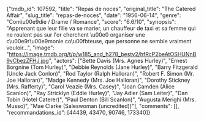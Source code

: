 {"tmdb_id": 107592, "title": "Repas de noces", "original_title": "The Catered Affair", "slug_title": "repas-de-noces", "date": "1956-06-14", "genre": "Com\u00e9die / Drame / Romance", "score": "6.6/10", "synopsis": "Apprenant que leur fille va se marier, un chauffeur de taxi et sa femme qui ne roulent pas sur l'or cherchent \u00e0 organiser une c\u00e9r\u00e9monie co\u00fbteuse, que personne ne semble vraiment vouloir...", "image": "https://image.tmdb.org/t/p/w185_and_h278_bestv2/hfRcP2beAtOSHUNnB9vCbezZFHJ.jpg", "actors": ["Bette Davis (Mrs. Agnes Hurley)", "Ernest Borgnine (Tom Hurley)", "Debbie Reynolds (Jane Hurley)", "Barry Fitzgerald (Uncle Jack Conlon)", "Rod Taylor (Ralph Halloran)", "Robert F. Simon (Mr. Joe Halloran)", "Madge Kennedy (Mrs. Joe Halloran)", "Dorothy Stickney (Mrs. Rafferty)", "Carol Veazie (Mrs. Casey)", "Joan Camden (Alice Scanlon)", "Ray Stricklyn (Eddie Hurley)", "Jay Adler (Sam Leiter)", "Dan Tobin (Hotel Caterer)", "Paul Denton (Bill Scanlon)", "Augusta Merighi (Mrs. Musso)", "Mae Clarke (Saleswoman (uncredited))"], "comments": [], "recommandations_id": [44439, 43470, 90746, 173340]}
